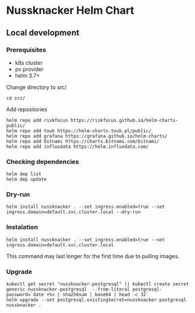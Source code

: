 # Nussknacker Helm Chart

## Local development

### Prerequisites
- k8s cluster
- pv provider
- helm 3.7+


Change directory to src/
```
cd src/
```

Add repositories
```
helm repo add riskfocus https://riskfocus.github.io/helm-charts-public/
helm repo add touk https://helm-charts.touk.pl/public/
helm repo add grafana https://grafana.github.io/helm-charts/
helm repo add bitnami https://charts.bitnami.com/bitnami/
helm repo add influxdata https://helm.influxdata.com/

```

### Checking dependencies
```
helm dep list
helm dep update
```

### Dry-run
```
helm install nussknacker . --set ingress.enabled=true --set ingress.domain=default.svc.cluster.local --dry-run
```

### Instalation
```
helm install nussknacker . --set ingress.enabled=true --set ingress.domain=default.svc.cluster.local
```
This command may last longer for the first time due to pulling images.

### Upgrade
```
kubectl get secret "nussknacker-postgresql" || kubectl create secret generic nussknacker-postgresql  --from-literal postgresql-password=`date +%s | sha256sum | base64 | head -c 32`
helm upgrade --set postgresql.existingSecret=nussknacker-postgresql nussknacker .
```
